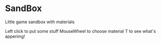 # SandBox
Little game sandbox with materials

Left click to put some stuff
MouseWheel to choose material
 T to see what's appening!
